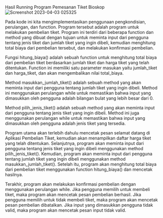 Hasil Running Program Pemesanan Tiket Bioskop![Screenshot 2023-04-03 025325](https://user-images.githubusercontent.com/129579744/229375829-25511916-b09d-41f4-bba4-3eab595f5727.jpg)



Pada kode ini kita mengimplementasikan penggunaan pengkondisian, perulangan, dan function. Program tersebut adalah program untuk melakukan pembelian tiket. Program ini terdiri dari beberapa function dan method yang dibuat dengan tujuan untuk meminta input dari pengguna tentang jenis tiket dan jumlah tiket yang ingin dibeli, kemudian menghitung total biaya dari pembelian tersebut, dan melakukan konfirmasi pembelian.

Fungsi hitung_biaya() adalah sebuah function untuk menghitung total biaya dari pembelian tiket berdasarkan jumlah tiket dan harga tiket yang telah ditentukan. Function ini memiliki satu parameter masukan yaitu jumlah_tiket dan harga_tiket, dan akan mengembalikan nilai total_biaya.

Method masukkan_jumlah_tiket() adalah sebuah method yang akan meminta input dari pengguna tentang jumlah tiket yang ingin dibeli. Method ini menggunakan perulangan while untuk memastikan bahwa input yang dimasukkan oleh pengguna adalah bilangan bulat yang lebih besar dari 0.

Method pilih_jenis_tiket() adalah sebuah method yang akan meminta input dari pengguna tentang jenis tiket yang ingin dibeli. Method ini juga menggunakan perulangan while untuk memastikan bahwa input yang dimasukkan oleh pengguna adalah jenis tiket yang tersedia.

Program utama akan terlebih dahulu mencetak pesan selamat datang di Aplikasi Pembelian Tiket, kemudian akan menampilkan daftar harga tiket yang telah ditentukan. Selanjutnya, program akan meminta input dari pengguna tentang jenis tiket yang ingin dibeli menggunakan method pilih_jenis_tiket(). Kemudian, program akan meminta input dari pengguna tentang jumlah tiket yang ingin dibeli menggunakan method masukkan_jumlah_tiket(). Setelah itu, program akan menghitung total biaya dari pembelian tiket menggunakan function hitung_biaya() dan mencetak hasilnya.

Terakhir, program akan melakukan konfirmasi pembelian dengan menggunakan perulangan while. Jika pengguna memilih untuk membeli tiket, maka program akan mencetak pesan pembelian berhasil. Jika pengguna memilih untuk tidak membeli tiket, maka program akan mencetak pesan pembelian dibatalkan. Jika input yang dimasukkan pengguna tidak valid, maka program akan mencetak pesan input tidak valid.
